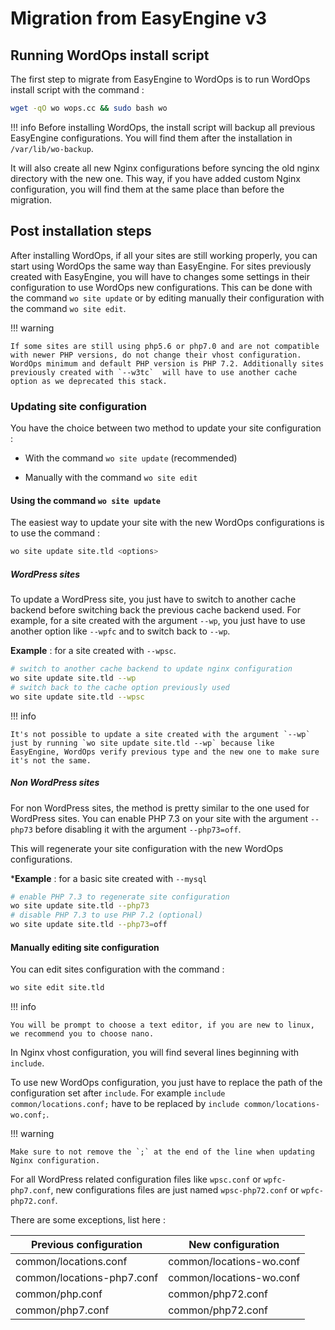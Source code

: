 # Migration from EasyEngine v3

## Running WordOps install script

The first step to migrate from EasyEngine to WordOps is to run WordOps install script with the command :

```bash
wget -qO wo wops.cc && sudo bash wo
```

!!! info
    Before installing WordOps, the install script will backup all previous EasyEngine configurations. You will find them after the installation in `/var/lib/wo-backup`.

It will also create all new Nginx configurations before syncing the old nginx directory with the new one. This way, if you have added custom Nginx configuration, you will find them at the same place than before the migration. 



## Post installation steps

After installing WordOps, if all your sites are still working properly, you can start using WordOps the same way than EasyEngine. For sites previously created with EasyEngine, you will have to changes some settings in their configuration to use WordOps new configurations. This can be done with the command `wo site update` or by editing manually their configuration with the command `wo site edit`.

!!! warning

    If some sites are still using php5.6 or php7.0 and are not compatible with newer PHP versions, do not change their vhost configuration. WordOps minimum and default PHP version is PHP 7.2. Additionally sites previously created with `--w3tc`  will have to use another cache option as we deprecated this stack. 

### Updating site configuration

You have the choice between two method to update your site configuration : 

- With the command `wo site update` (recommended)

- Manually with the command `wo site edit`

#### Using the command `wo site update`

The easiest way to update your site with the new WordOps configurations is to use the command : 

```bash
wo site update site.tld <options>
```

##### WordPress sites

To update a WordPress site, you just have to switch to another cache backend before switching back the previous cache backend used. For example, for a site created with the argument `--wp`, you just have to use another option like `--wpfc` and to switch back to `--wp`. 



**Example** : for a site created with `--wpsc`.

```bash
# switch to another cache backend to update nginx configuration
wo site update site.tld --wp
# switch back to the cache option previously used
wo site update site.tld --wpsc
```

!!! info

    It's not possible to update a site created with the argument `--wp` just by running `wo site update site.tld --wp` because like EasyEngine, WordOps verify previous type and the new one to make sure it's not the same.

##### Non WordPress sites

For non WordPress sites, the method is pretty similar to the one used for WordPress sites. You can enable PHP 7.3 on your site with the argument `--php73` before disabling it with the argument `--php73=off`.

This will regenerate your site configuration with the new WordOps configurations.

***Example** : for a basic site  created with `--mysql`

```bash
# enable PHP 7.3 to regenerate site configuration
wo site update site.tld --php73
# disable PHP 7.3 to use PHP 7.2 (optional)
wo site update site.tld --php73=off
```

#### Manually editing site configuration

You can edit sites configuration with the command : 

```bash
wo site edit site.tld
```

!!! info

    You will be prompt to choose a text editor, if you are new to linux, we recommend you to choose nano.



In Nginx vhost configuration, you will find several lines beginning with `include`. 

To use new WordOps configuration, you just have to replace the path of the configuration set after `include`.  For example `include common/locations.conf;` have to be replaced by `include common/locations-wo.conf;`.

!!! warning

    Make sure to not remove the `;` at the end of the line when updating Nginx configuration.



For all WordPress related configuration files like `wpsc.conf` or `wpfc-php7.conf`, new configurations files are just named `wpsc-php72.conf` or `wpfc-php72.conf`.

There are some exceptions, list here : 

| **Previous configuration** | **New configuration**    |
| -------------------------- | ------------------------ |
| common/locations.conf      | common/locations-wo.conf |
| common/locations-php7.conf | common/locations-wo.conf |
| common/php.conf            | common/php72.conf        |
| common/php7.conf           | common/php72.conf        |


